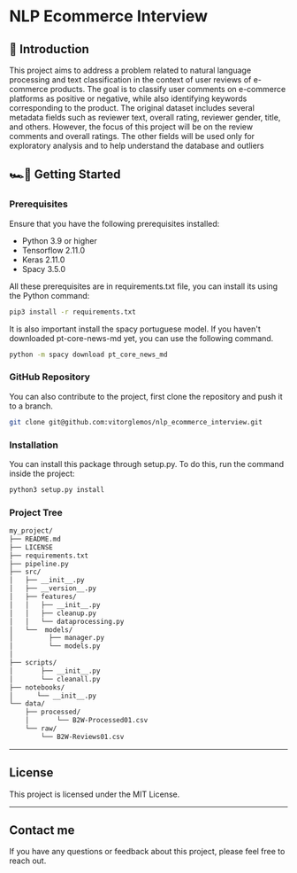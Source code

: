 # NLP Ecommerce Interview

## 📍 Introduction

This project aims to address a problem related to natural language processing and text classification in the context of user reviews of e-commerce products. The goal is to classify user comments on e-commerce platforms as positive or negative, while also identifying keywords corresponding to the product. The original dataset includes several metadata fields such as reviewer text, overall rating, reviewer gender, title, and others. However, the focus of this project will be on the review comments and overall ratings. The other fields will be used only for exploratory analysis and to help understand the database and outliers
## 🏎💨 Getting Started

### Prerequisites

Ensure that you have the following prerequisites installed:

- Python 3.9 or higher
- Tensorflow 2.11.0
- Keras 2.11.0
- Spacy 3.5.0
  
All these prerequisites are in requirements.txt file, you can install its using the Python command:
```bash
pip3 install -r requirements.txt
```

It is also important install the spacy portuguese model. If you haven't downloaded pt-core-news-md yet, you can use the following command.
```bash
python -m spacy download pt_core_news_md   
```

### GitHub Repository

You can also contribute to the project, first clone the repository and push it to a branch.
```bash
git clone git@github.com:vitorglemos/nlp_ecommerce_interview.git
```

### Installation 

You can install this package through setup.py. To do this, run the command inside the project:
```bash
python3 setup.py install
```

### Project Tree
```bash
my_project/
├── README.md
├── LICENSE
├── requirements.txt
├── pipeline.py
├── src/
│   ├── __init__.py
│   ├── __version__.py
│   ├── features/
│   │   ├── __init__.py
│   │   ├── cleanup.py
│   │   └── dataprocessing.py
│   └──  models/
│         ├── manager.py
│         └── models.py
│   
├── scripts/
│       ├── __init__.py
│       └── cleanall.py
├── notebooks/
│      └── __init__.py
└── data/
    ├── processed/
    │       └── B2W-Processed01.csv
    └── raw/
        └── B2W-Reviews01.csv
```

---
## License

This project is licensed under the MIT License.

---
## Contact me

If you have any questions or feedback about this project, please feel free to reach out.
